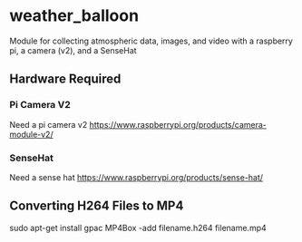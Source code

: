 # weather_balloon
Module for collecting atmospheric data, images, and video with a 
raspberry pi, a camera (v2), and a SenseHat

## Hardware Required
### Pi Camera V2
Need a pi camera v2
https://www.raspberrypi.org/products/camera-module-v2/

### SenseHat
Need a sense hat
https://www.raspberrypi.org/products/sense-hat/

## Converting H264 Files to MP4
sudo apt-get install gpac
MP4Box -add filename.h264 filename.mp4
